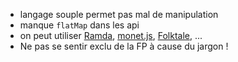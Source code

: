 * langage souple permet pas mal de manipulation
* manque `flatMap` dans les api
* on peut utiliser [Ramda](http://ramdajs.com/), [monet.js](https://monet.github.io/monet.js/), [Folktale](http://folktale.origamitower.com/), ...
* Ne pas se sentir exclu de la FP à cause du jargon !